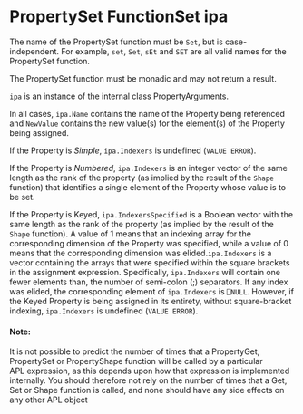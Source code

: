 




<h1 class="heading"><span class="name">PropertySet Function</span><span class="command">Set ipa</span></h1>

The name of the PropertySet function must be `Set`, but is case-independent. For example, `set`, `Set`, `sEt` and `SET` are all valid names for the PropertySet function.


The PropertySet function must be monadic and may not return a result.


`ipa` is an instance of the internal class PropertyArguments.


In all cases, `ipa.Name` contains the name of the Property being referenced and `NewValue` contains the new value(s) for the element(s) of the Property being assigned.



If the Property is *Simple*, `ipa.Indexers` is undefined (`VALUE ERROR`).


If the Property is *Numbered*, `ipa.Indexers` is an integer vector of the same length as the rank of the property (as implied by the result of the `Shape` function) that identifies a single element of the Property whose value is to be set.


If the Property is Keyed, `ipa.IndexersSpecified` is a Boolean vector with the same length as the rank of the property  (as implied by the result of the `Shape` function). A value of 1 means that an indexing array for the corresponding dimension of the Property was specified, while a value of 0 means that the corresponding dimension was elided.`ipa.Indexers` is a vector containing the arrays that were specified within the square brackets in the assignment expression. Specifically, `ipa.Indexers` will contain one fewer elements than, the number of semi-colon (;) separators. If any index was elided, the corresponding element of `ipa.Indexers` is `⎕NULL`. However, if the Keyed Property is being assigned in its entirety, without square-bracket indexing, `ipa.Indexers` is undefined (`VALUE ERROR`).

#### Note:


It is not possible to predict the number of times that a  PropertyGet, PropertySet or PropertyShape function will be called by a particular APL expression, as this depends upon how that expression is implemented internally. You should therefore not rely on the number of times that a Get, Set or Shape function is called, and none should have any side effects on any other APL object


